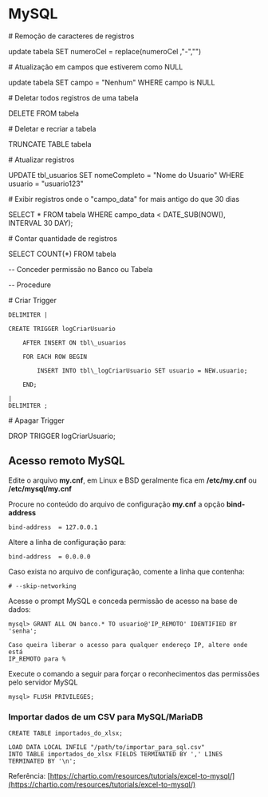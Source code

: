 # MySQL

\# ​Remoção de caracteres de registros

update tabela SET numeroCel = replace\(numeroCel ,"-",""\)

\# ​Atualização em campos que estiverem como NULL

update tabela SET campo = "Nenhum" WHERE campo is NULL

\# Deletar todos registros de uma tabela

DELETE FROM tabela

\# Deletar e recriar a tabela

TRUNCATE TABLE tabela

\# Atualizar registros

UPDATE tbl\_usuarios SET nomeCompleto = "Nome do Usuario" WHERE usuario = "usuario123"

\# Exibir registros onde o "campo\_data" for mais antigo do que 30 dias

SELECT \* FROM tabela WHERE campo\_data &lt; DATE\_SUB\(NOW\(\), INTERVAL 30 DAY\);

\# Contar quantidade de registros

SELECT COUNT\(\*\) FROM tabela

-- Conceder permissão no Banco ou Tabela

-- Procedure

\# Criar Trigger



```text
DELIMITER |

CREATE TRIGGER logCriarUsuario

    AFTER INSERT ON tbl\_usuarios

    FOR EACH ROW BEGIN

        INSERT INTO tbl\_logCriarUsuario SET usuario = NEW.usuario;

    END;

|
DELIMITER ;

```

\# Apagar Trigger

DROP TRIGGER logCriarUsuario;

## Acesso remoto MySQL

Edite o arquivo **my.cnf**, em Linux e BSD geralmente fica em **/etc/my.cnf** ou **/etc/mysql/my.cnf**

Procure no conteúdo do arquivo de configuração **my.cnf** a opção **bind-address**

```text
bind-address  = 127.0.0.1
```

Altere a linha de configuração para:

```text
bind-address  = 0.0.0.0
```

Caso exista no arquivo de configuração, comente a linha que contenha:

```text
# --skip-networking
```

Acesse o prompt MySQL e conceda permissão de acesso na base de dados:

```text
mysql> GRANT ALL ON banco.* TO usuario@'IP_REMOTO' IDENTIFIED BY 'senha';
```

```text
Caso queira liberar o acesso para qualquer endereço IP, altere onde está 
IP_REMOTO para %
```

Execute o comando a seguir para forçar o reconhecimentos das permissões pelo servidor MySQL

```text
mysql> FLUSH PRIVILEGES;
```

### Importar dados de um CSV para MySQL/MariaDB

```text
CREATE TABLE importados_do_xlsx;
```

```text
LOAD DATA LOCAL INFILE "/path/to/importar_para_sql.csv" 
INTO TABLE importados_do_xlsx FIELDS TERMINATED BY ',' LINES TERMINATED BY '\n';
```

Referência: [https://chartio.com/resources/tutorials/excel-to-mysql/](https://chartio.com/resources/tutorials/excel-to-mysql/)

